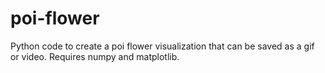 # poi-flower
Python code to create a poi flower visualization that can be saved as a gif or video. Requires numpy and matplotlib.
